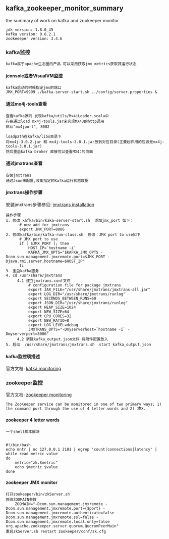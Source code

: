 ## kafka_zookeeper_monitor_summary
the summary of work on kafka and zookeeper monitor
```
jdk version: 1.8.0_45
kafka version: 0.8.2.1
zookeeeper version: 3.4.6
```

### kafka监控

```
kafka属于apache生态圈的产品 可以采用获取jmx metrics获取其运行状态
```
#### jconsole或者VisualVM监控
```
kafka启动的时候指定jmx的端口 
JMX_PORT=9999 ./kafka-server-start.sh ../config/server.properties &
```

#### 通过mx4j-tools查看
```
查看kafka源码 发现kafka/utils/Mx4jLoader.scala中
存在通过load mx4j-tools.jar来实现MX4J的http调用
默认"mx4jport", 8082

loadpath在kafka/libs目录下 
将mx4j-3.0.2.jar 和 mx4j-tools-3.0.1.jar放到对应目录(主要起作用的应该是mx4j-tools-3.0.1.jar) 
然后重启kafka broker 直接可以查看MX4J的页面
```

#### 通过jmxtrans查看
```
安装jmxtrans
通过Json来配置,收集指定的Kafka运行状态数据
```

#### jmxtrans操作步骤
安装jmxtrans步骤参见: [jmxtrans installation](https://github.com/jmxtrans/jmxtrans/wiki/Installation)
```
操作步骤
1. 修改 kafka/bin/kaka-server-start.sh  添加jmx_port 如下：
      # new add for jmxtrans        
      export JMX_PORT=8086
2. 修改kafka/bin/kafka-run-class.sh  修改：JMX port to use如下
      # JMX port to use     
      if [ $JMX_PORT ]; then           
          HOST_IP=`hostname -i`            
          KAFKA_JMX_OPTS="$KAFKA_JMX_OPTS -Dcom.sun.management.jmxremote.port=$JMX_PORT -Djava.rmi.server.hostname=$HOST_IP"      
	  fi
3. 重启kafka服务
4. cd /usr/share/jmxtrans    
     4.1 建立jmxtrans.conf文件
          # configuration file for package jmxtrans
          export JAR_FILE="/usr/share/jmxtrans/jmxtrans-all.jar"
          export LOG_DIR="/usr/share/jmxtrans/runlog"
          export SECONDS_BETWEEN_RUNS=60
          export JSON_DIR="/usr/share/jmxtrans/runlog"
          export HEAP_SIZE=1024
          export NEW_SIZE=64
          export CPU_CORES=32
          export NEW_RATIO=8
          export LOG_LEVEL=debug
		  JMXTRANS_OPTS="-Dmyserverhost=`hostname -i` -Dmyserverport=8086"
     4.2 新建kafka_output.json文件 将附件配置放入
5. 启动  /usr/share/jmxtrans/jmxtrans.sh  start kafka_output.json
```

#### kafka监控项描述
官方文档: [kafka monitoring](http://kafka.apache.org/documentation.html#monitoring)

### zookeeper监控
官方文档: [zookeeper monitoring](http://zookeeper.apache.org/doc/trunk/zookeeperAdmin.html#sc_zkCommands)
```
The ZooKeeper service can be monitored in one of two primary ways; 1) the command port through the use of 4 letter words and 2) JMX.
```

#### zookeeper 4 letter words 
```
一个shell脚本解决
```
<pre><code>
#!/bin/bash
echo mntr | nc 127.0.0.1 2181 | egrep 'count|connections|latency' | while read metric value
do
	metric="zk.$metric"
	echo $metric $value
done
</code></pre>

#### zookeeper JMX monitor 
```
打开zookeeper/bin/zkServer.sh
修改ZOOMAIN参数
	ZOOMAIN="-Dcom.sun.management.jmxremote -Dcom.sun.management.jmxremote.port={$port} -Dcom.sun.management.jmxremote.authenticate=false -Dcom.sun.management.jmxremote.ssl=false -Dcom.sun.management.jmxremote.local.only=false org.apache.zookeeper.server.quorum.QuorumPeerMain"
重启zkServer.sh restart zookeeper/conf/zk.cfg
```
